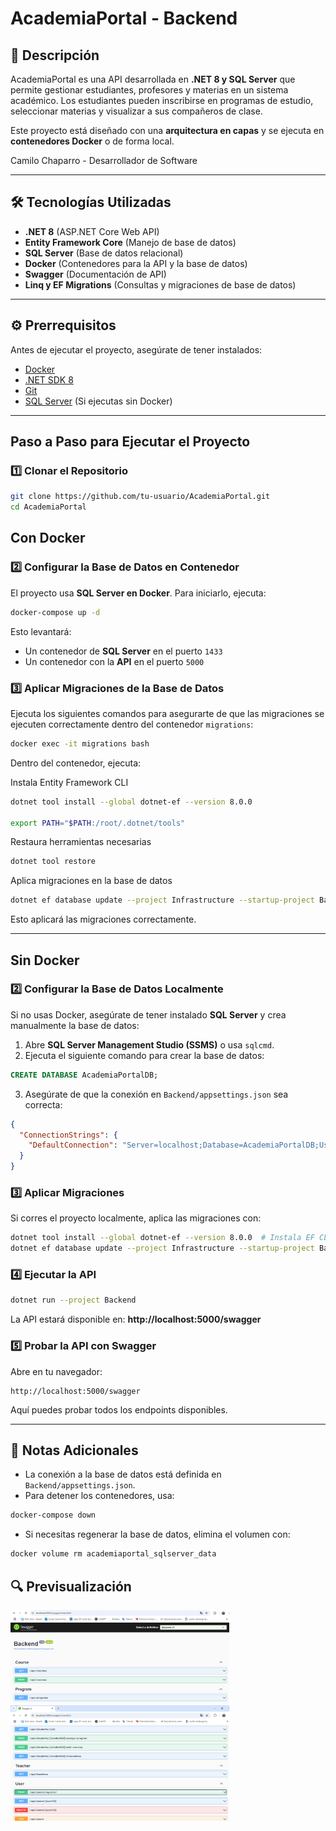 # AcademiaPortal - Backend

## 🚀 Descripción
AcademiaPortal es una API desarrollada en **.NET 8 y SQL Server** que permite gestionar estudiantes, profesores y materias en un sistema académico. 
Los estudiantes pueden inscribirse en programas de estudio, seleccionar materias y visualizar a sus compañeros de clase. 

Este proyecto está diseñado con una **arquitectura en capas** y se ejecuta en **contenedores Docker** o de forma local.

Camilo Chaparro - Desarrollador de Software

---

## 🛠️ Tecnologías Utilizadas
- **.NET 8** (ASP.NET Core Web API)
- **Entity Framework Core** (Manejo de base de datos)
- **SQL Server** (Base de datos relacional)
- **Docker** (Contenedores para la API y la base de datos)
- **Swagger** (Documentación de API)
- **Linq y EF Migrations** (Consultas y migraciones de base de datos)

---

## ⚙️ Prerrequisitos
Antes de ejecutar el proyecto, asegúrate de tener instalados:
- [Docker](https://www.docker.com/get-started)
- [.NET SDK 8](https://dotnet.microsoft.com/en-us/download)
- [Git](https://git-scm.com/downloads)
- [SQL Server](https://www.microsoft.com/en-us/sql-server/sql-server-downloads) (Si ejecutas sin Docker)

---

## Paso a Paso para Ejecutar el Proyecto

### **1️⃣ Clonar el Repositorio**
```bash
git clone https://github.com/tu-usuario/AcademiaPortal.git
cd AcademiaPortal
```

## Con Docker

### **2️⃣ Configurar la Base de Datos en Contenedor**
El proyecto usa **SQL Server en Docker**. Para iniciarlo, ejecuta:
```bash
docker-compose up -d
```
Esto levantará:
- Un contenedor de **SQL Server** en el puerto `1433`
- Un contenedor con la **API** en el puerto `5000`

### **3️⃣ Aplicar Migraciones de la Base de Datos**
Ejecuta los siguientes comandos para asegurarte de que las migraciones se ejecuten correctamente dentro del contenedor `migrations`:
```bash
docker exec -it migrations bash
```
Dentro del contenedor, ejecuta:

Instala Entity Framework CLI
```bash
dotnet tool install --global dotnet-ef --version 8.0.0

export PATH="$PATH:/root/.dotnet/tools"  
```

Restaura herramientas necesarias
```bash
dotnet tool restore

```
Aplica migraciones en la base de datos
```bash
dotnet ef database update --project Infrastructure --startup-project Backend --msbuildprojectextensionspath ../Infrastructure/obj  
```
Esto aplicará las migraciones correctamente.

---

## Sin Docker

### **2️⃣ Configurar la Base de Datos Localmente**
Si no usas Docker, asegúrate de tener instalado **SQL Server** y crea manualmente la base de datos:
1. Abre **SQL Server Management Studio (SSMS)** o usa `sqlcmd`.
2. Ejecuta el siguiente comando para crear la base de datos:
```sql
CREATE DATABASE AcademiaPortalDB;
```
3. Asegúrate de que la conexión en `Backend/appsettings.json` sea correcta:
```json
{
  "ConnectionStrings": {
    "DefaultConnection": "Server=localhost;Database=AcademiaPortalDB;User Id=sa;Password=Test1234;Encrypt=false;TrustServerCertificate=true;"
  }
}
```

### **3️⃣ Aplicar Migraciones**
Si corres el proyecto localmente, aplica las migraciones con:
```bash
dotnet tool install --global dotnet-ef --version 8.0.0  # Instala EF CLI (si no está instalado)
dotnet ef database update --project Infrastructure --startup-project Backend  # Aplica migraciones
```

### **4️⃣ Ejecutar la API**
```bash
dotnet run --project Backend
```
La API estará disponible en: **http://localhost:5000/swagger**

### **5️⃣ Probar la API con Swagger**
Abre en tu navegador:
```
http://localhost:5000/swagger
```
Aquí puedes probar todos los endpoints disponibles.

---

## 📌 Notas Adicionales
- La conexión a la base de datos está definida en `Backend/appsettings.json`.
- Para detener los contenedores, usa:
```bash
docker-compose down
```
- Si necesitas regenerar la base de datos, elimina el volumen con:
```bash
docker volume rm academiaportal_sqlserver_data
```

## 🔍 Previsualización

<img src="Assets/Captura1.png" alt="Imagen 1" width="350"/>

<br>

<img src="Assets/Captura2.png" alt="Imagen 2" width="350"/>


